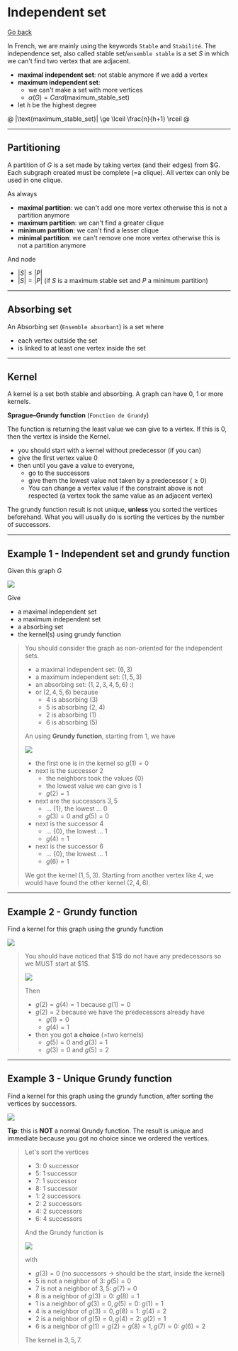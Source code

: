 # Independent set

[Go back](..#advanced-terminology)

In French, we are mainly using the keywords
``Stable`` and `Stabilité`.
The independence set, also called
stable set/`ensemble stable` is a set $S$
in which we can't find two vertex that are adjacent.

* **maximal independent set**: not stable anymore if we add a vertex
* **maximum independent set**:
  * we can't make a set with more vertices
  * $\alpha (G) = Card(\text{maximum_stable_set})$
* let $h$ be the highest degree

@
|\text{maximum_stable_set}| \ge \lceil \frac{n}{h+1} \rceil
@

<hr class="sl">

## Partitioning

A partition of $G$ is a set made by taking vertex
(and their edges) from $G. Each subgraph created
must be complete (=a clique). All vertex can only
be used in one clique.

As always

* **maximal partition**: we can't add one more vertex otherwise
this is not a partition anymore
* **maximum partition**: we can't find a greater clique
* **minimum partition**: we can't find a lesser clique
* **minimal partition**: we can't remove one more vertex otherwise
  this is not a partition anymore

And node

* $|S| \le |P|$
* $|S| = |P|$ (if $S$ is a maximum stable set and $P$ a minimum partition)

<hr class="sr">

## Absorbing set

An Absorbing set (`Ensemble absorbant`) is a set where

* each vertex outside the set
* is linked to at least one vertex inside the set

<hr class="sl">

## Kernel

A kernel is a set both stable and absorbing. A graph
can have $0$, $1$ or more kernels.

**Sprague–Grundy function** (`Fonction de Grundy`)

The function is returning the least value we
can give to a vertex. If this is $0$, then the
vertex is inside the Kernel.

* you should start with a kernel without predecessor (if you can)
* give the first vertex value 0
* then until you gave a value to everyone,
  * go to the successors
  * give them the lowest value not taken by a predecessor ($\ge 0$)
  * You can change a vertex value if the constraint
  above is not respected <span class="tms">
    (a vertex took the same value
    as an adjacent vertex)
  </span>

The grundy function result is not unique, **unless** you
sorted the vertices beforehand. What you will usually
do is sorting the vertices by the number of successors.

<hr class="sl">

## Example 1 - Independent set and grundy function

Given this graph $G$

![](images/independence/independence1.png)

Give

* a maximal independent set
* a maximum independent set
* a absorbing set
* the kernel(s) using grundy function

<blockquote class="spoiler">

You should consider the graph as non-oriented
for the independent sets.

* a maximal independent set: $(6,3)$
* a maximum independent set: $(1,5,3)$
* an absorbing set: $(1,2,3,4,5,6)$ :) 
* or $(2, 4, 5, 6)$ because
  * 4 is absorbing (3)
  * 5 is absorbing (2, 4)
  * 2 is absorbing (1)
  * 6 is absorbing (5)

An using **Grundy function**, starting from $1$, we have

![](images/independence/independence1-ans.png)

* the first one is in the kernel so $g(1)=0$
* next is the successor $2$
  * the neighbors took the values $\text{\{0\}}$
  * the lowest value we can give is $1$
  * $g(2)=1$
* next are the successors $3,5$
  * ... $\text{\{1\}}$, the lowest ... $0$
  * $g(3)=0$ and $g(5)=0$
* next is the successor $4$
  * ... $\text{\{0\}}$, the lowest ... $1$
  * $g(4)=1$
* next is the successor $6$
  * ... $\text{\{0\}}$, the lowest ... $1$
  * $g(6)=1$

We got the kernel $(1,5,3)$. Starting from another
vertex like $4$, we would have found the other
kernel $(2,4,6)$.
</blockquote>

<hr class="sr">

## Example 2 - Grundy function

Find a kernel for this graph using the grundy
function

![](images/independence/independence2.png)

<blockquote class="spoiler">
You should have noticed that $1$ do not have
any predecessors so we MUST start at $1$.

![](images/independence/independence2-ans.png)

Then

* $g(2)=g(4)=1$ because $g(1)=0$
* $g(2)=2$ because we have the predecessors already have 
  * $g(1)=0$
  * $g(4)=1$
* then you got **a choice** (=two kernels)
  * $g(5)=0$ and $g(3)=1$
  * $g(3)=0$ and $g(5)=2$
</blockquote>

<hr class="sl">

## Example 3 - Unique Grundy function

Find a kernel for this graph using the grundy
function, after sorting the vertices by successors.

![](images/independence/independence3.png)

**Tip**: this is **NOT** a normal Grundy function.
The result is unique and immediate because you got no choice
since we ordered the vertices.

<blockquote class="spoiler">

Let's sort the vertices

* $3$: 0 successor
* $5$: 1 successor
* $7$: 1 successor
* $8$: 1 successor
* $1$: 2 successors
* $2$: 2 successors
* $4$: 2 successors
* $6$: 4 successors

And the Grundy function is

![](images/independence/independence3-ans.png)

with

* $g(3)=0$ (no successors $\to$ should be the start, inside the kernel)
* $5$ is not a neighbor of $3$: $g(5)=0$
* $7$ is not a neighbor of $3,5$: $g(7)=0$
* $8$ is a neighbor of $g(3)=0$: $g(8)=1$
* $1$ is a neighbor of $g(3)=0, g(5)=0$: $g(1)=1$
* $4$ is a neighbor of $g(3)=0, g(8)=1$: $g(4)=2$
* $2$ is a neighbor of $g(5)=0, g(4)=2$: $g(2)=1$
* $6$ is a neighbor of $g(1)=g(2)=g(8)=1, g(7)=0$: $g(6)=2$

The kernel is $3,5,7$.

</blockquote>